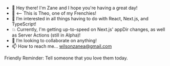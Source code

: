 - 👋 Hey there! I'm Zane and I hope you're having a great day!
- 🐶 <-- This is Theo, one of my Frenchies!
- 👀 I’m interested in all things having to do with React, Next.js, and TypeScript!
- 💥 Currently, I'm getting up-to-speed on Next.js' appDir changes, as well as Server Actions (still in Alpha)!
- 💞️ I’m looking to collaborate on anything!
- 📫 How to reach me... wilsonzanea@gmail.com

Friendly Reminder: Tell someone that you love them today.

<!---
zaneaw/zaneaw is a ✨ special ✨ repository because its `README.md` (this file) appears on your GitHub profile.
You can click the Preview link to take a look at your changes.
--->
